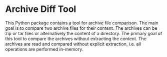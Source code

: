 # Archive Diff Tool

This Python package contains a tool for archive file comparison. The main goal is to compare two archive files for their
content. The archives can be zip or tar files or alternatively the content of a directory. The primary goal of this tool
to compare the archives without extracting the content. The archives are read and compared without explicit extraction,
i.e. all operations are performed in-memory.
